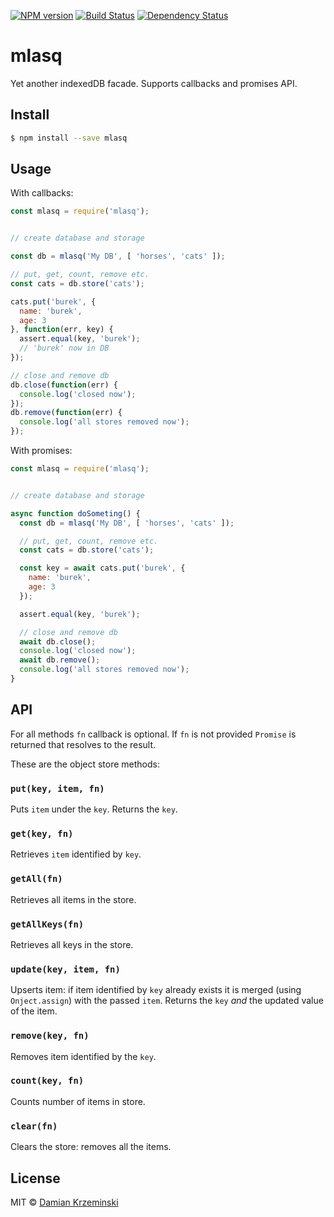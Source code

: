 [![NPM version][npm-image]][npm-url]
[![Build Status][build-image]][build-url]
[![Dependency Status][deps-image]][deps-url]

# mlasq

Yet another indexedDB facade. Supports callbacks and promises API.

## Install

```sh
$ npm install --save mlasq
```

## Usage

With callbacks:

```js
const mlasq = require('mlasq');


// create database and storage

const db = mlasq('My DB', [ 'horses', 'cats' ]);

// put, get, count, remove etc.
const cats = db.store('cats');

cats.put('burek', {
  name: 'burek',
  age: 3
}, function(err, key) {
  assert.equal(key, 'burek');
  // 'burek' now in DB
});

// close and remove db
db.close(function(err) {
  console.log('closed now');
});
db.remove(function(err) {
  console.log('all stores removed now');
});

```


With promises:

```js
const mlasq = require('mlasq');


// create database and storage

async function doSometing() {
  const db = mlasq('My DB', [ 'horses', 'cats' ]);

  // put, get, count, remove etc.
  const cats = db.store('cats');

  const key = await cats.put('burek', {
    name: 'burek',
    age: 3
  });

  assert.equal(key, 'burek');

  // close and remove db
  await db.close();
  console.log('closed now');
  await db.remove();
  console.log('all stores removed now');  
}

```



## API

For all methods `fn` callback is optional. If `fn` is not provided `Promise` is returned that resolves to the result.

These are the object store methods:

### `put(key, item, fn)`

Puts `item` under the `key`. Returns the `key`.

### `get(key, fn)`

Retrieves `item` identified by `key`.

### `getAll(fn)`

Retrieves all items in the store.

### `getAllKeys(fn)`

Retrieves all keys in the store.

### `update(key, item, fn)`

Upserts item: if item identified by `key` already exists it is merged (using `Onject.assign`) with the passed `item`.
Returns the `key` *and* the updated value of the item.

### `remove(key, fn)`

Removes item identified by the `key`.

### `count(key, fn)`

Counts number of items in store.

### `clear(fn)`

Clears the store: removes all the items.

## License

MIT © [Damian Krzeminski](https://furkot.com)

[npm-image]: https://img.shields.io/npm/v/mlasq
[npm-url]: https://npmjs.org/package/mlasq

[build-url]: https://github.com/pirxpilot/mlasq/actions/workflows/check.yaml
[build-image]: https://img.shields.io/github/actions/workflow/status/pirxpilot/mlasq/check.yaml?branch=main

[deps-image]: https://img.shields.io/librariesio/release/npm/mlasq
[deps-url]: https://libraries.io/npm/mlasq

